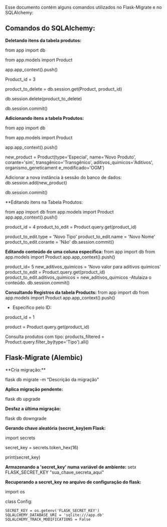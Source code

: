 Esse documento contém alguns comandos utilizados no Flask-Migrate e no SQLAlchemy:
<h2>Comandos do SQLAlchemy:</h2>

**Deletando itens da tabela produtos:**

from app import db

from app.models import Product

 app.app_context().push()

Product_id = 3

product_to_delete = db.session.get(Product, product_id)

db.session.delete(product_to_delete)

db.session.commit()


**Adicionando itens a tabela Produtos:**

from app import db

from app.models import Product

 app.app_context().push()
 
new_product = Product(type='Especial', name='Novo Produto',  corante='sim', transgênico='Transgênico', aditivos_quimicos='Aditivos', organismo_geneticament
e_modificado='OGM')

Adicionar a nova instância à sessão do banco de dados:
db.session.add(new_product)

db.session.commit()

**Editando itens na Tabela Produtos:

from app import db
from app.models import Product
app.app_context().push()

product_id = 4
product_to_edit = Product.query.get(product_id)

product_to_edit.type = 'Novo Tipo'
product_to_edit.name = 'Novo Nome'
product_to_edit.corante = 'Não'
db.session.commit()

**Editando conteúdo de uma coluna específica:**
from app import db
from app.models import Product
app.app_context().push()

product_id= 5
new_aditivos_quimicos = 'Novo valor para aditivos químicos'
product_to_edit = Product.query.get(product_id)
product_to_edit.aditivos_quimicos = new_aditivos_quimicos -Atulaiza o conteúdo.
db.session.commit()

**Consultando Registros da tabela Products:**
from app import db
from app.models import Product
app.app_context().push()
- Específico pelo ID:

product_id = 1

product = Product.query.get(product_id)

Consulta produtos com tipo:
products_filtered = Product.query.filter_by(type='Tipo').all()


<h2>Flask-Migrate (Alembic)</h2>
**Cria migração:**

flask db migrate -m "Descrição da migração"

**Aplica migração pendente:**

flask db upgrade

**Desfaz a última migração:**

flask db downgrade

**Gerando chave aleatória (secret_key)em Flask:**

 import secrets

secret_key = secrets.token_hex(16)

 print(secret_key)

**Armazenando a 'secret_key' numa variável de ambiente:**
setx FLASK_SECRET_KEY "sua_chave_secreta_aqui"

**Recuperando a secret_key no arquivo de configuração do flask:**

import os

class Config:

    SECRET_KEY = os.getenv('FLASK_SECRET_KEY')
    SQLALCHEMY_DATABASE_URI = 'sqlite:///app.db'
    SQLALCHEMY_TRACK_MODIFICATIONS = False


